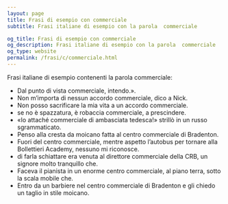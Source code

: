 ```yaml
---
layout: page
title: Frasi di esempio con commerciale 
subtitle: Frasi italiane di esempio con la parola  commerciale

og_title: Frasi di esempio con commerciale 
og_description: Frasi italiane di esempio con la parola  commerciale
og_type: website
permalink: /frasi/c/commerciale.html
---
```


Frasi italiane di esempio contenenti la parola commerciale:


- Dal punto di vista commerciale, intendo.».
- Non m’importa di nessun accordo commerciale, dico a Nick.
- Non posso sacrificare la mia vita a un accordo commerciale.
- se no è spazzatura, è robaccia commerciale, a prescindere.
- «Io attaché commerciale di ambasciata tedesca!» strillò in un russo sgrammaticato.
- Penso alla cresta da moicano fatta al centro commerciale di Bradenton.
- Fuori del centro commerciale, mentre aspetto l’autobus per tornare alla Bollettieri Academy, nessuno mi riconosce.
- di farla schiattare era venuta al direttore commerciale della CRB, un signore molto tranquillo che.
- Faceva il pianista in un enorme centro commerciale, al piano terra, sotto la scala mobile che.
- Entro da un barbiere nel centro commerciale di Bradenton e gli chiedo un taglio in stile moicano.
